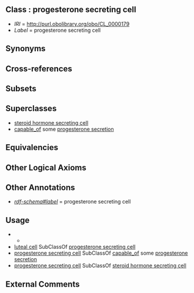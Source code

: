 
## Class : progesterone secreting cell

 * *IRI* = http://purl.obolibrary.org/obo/CL_0000179
 * *Label* = progesterone secreting cell

## Synonyms


## Cross-references


## Subsets


## Superclasses

 * [steroid hormone secreting cell](../../CL/74/CL_0000174.md)
 * [capable_of](../../RO/15/RO_0002215.md) some [progesterone secretion](../../GO/01/GO_0042701.md)

## Equivalencies


## Other Logical Axioms


## Other Annotations

 * *[rdf-schema#label](../../el/rdf-schema#label.md)* = progesterone secreting cell

## Usage

 * -
 * [luteal cell](../../CL/75/CL_0000175.md) SubClassOf [progesterone secreting cell](../../CL/79/CL_0000179.md)
 * [progesterone secreting cell](../../CL/79/CL_0000179.md) SubClassOf [capable_of](../../RO/15/RO_0002215.md) some [progesterone secretion](../../GO/01/GO_0042701.md)
 * [progesterone secreting cell](../../CL/79/CL_0000179.md) SubClassOf [steroid hormone secreting cell](../../CL/74/CL_0000174.md)

## External Comments

